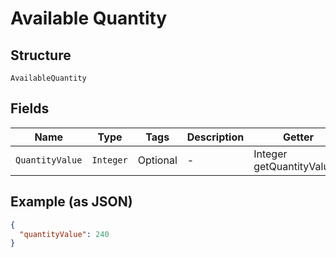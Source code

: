 
# Available Quantity

## Structure

`AvailableQuantity`

## Fields

| Name | Type | Tags | Description | Getter | Setter |
|  --- | --- | --- | --- | --- | --- |
| `QuantityValue` | `Integer` | Optional | - | Integer getQuantityValue() | setQuantityValue(Integer quantityValue) |

## Example (as JSON)

```json
{
  "quantityValue": 240
}
```

